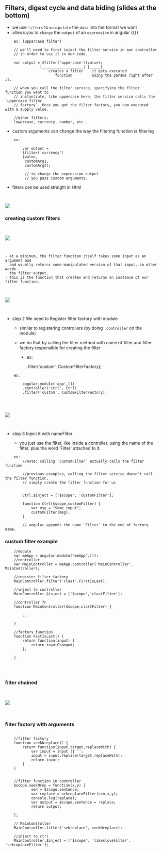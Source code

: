 ## Filters, digest cycle and data biding  (slides at the bottom)

- we use `filters` to `manipulate` the `data` into the format we want
- allows you to `change` the `output` of an `expression` in angular {{}}

```
    ex: (uppercase filter)

    // we'll need to first inject the filter service in our controller    
    // in order to use it in our code.

    var output = $filter('uppercase')(value);
                |___________________| |_____|
                    creates a filter    it gets executed
                       function         using the params right after it.

    // when you call the filter service, specifying the filter function you want to
    // instantiate, like uppercase here, the filter service calls the `uppercase filter 
    // factory`. Once you got the filter factory, you can executed with a supply value.
    
    //other filters:
    lowercase, currency, number, etc..

```

- custom arguments can change the way the filtering function is filtering


```
    ex:

        var output = 
        $filter('currency')
        (value,
         customArg1,
         customArg2);

         // to change the expression output
         // you pass custom arguments.

```

- filters can be used straight in Html

<br>

![](../images/step3html.png)



### creating custom filters

<br>

![](../images/filterAdditionalArgument.png)

<br>


    - at a minimum, the filter function itself takes some input as an argument and    
      and usually returns some manipulated version of that input, in other words     
      the filter output.
    - this is the function that creates and returns an instance of our filter function.


<br>

![](../images/step2.png)

<br>


* step 2 We need to Register filter factory with module
    - similar to registering controllers (by doing `.controller` on the module)    
    - we do that by calling the filter method with name of filter and filter factory
      responsible for creating the filter

      + ex:

        .filter('custom', CustomFilterFactory);


```
    ex:

        angular.module('app',[])
        .controller('ctrl', Ctrl)
        .filter('custom', CustomFilterFactory);


```


<br>

![](../images/step3.png)

<br>


* step 3 Inject it with nameFilter

    - you just use the filter, like inside a controller, using the name of the filter,
      plus the word 'Filter' attached to it.

```
    ex:
        //note: calling `customFilter` actually calls the filter function

        //previous examples, calling the filter service doesn't call the filter function,   
        // simply create the filter function for us


        Ctrl.$inject = ['$scope', 'customFilter'];

        function Ctrl($scope,customFilter) {
            var msg = "Some input";
            customFilter(msg);
        }

        // angular appends the name `Filter` to the end of factory name.

```

### custom filter example

```
    //module
    var meApp = angular.module('meApp',[]);
    //controller
    var MainController = meApp.controller('MainController', MainController);
    
    //register filter factory
    MainController.filter('clast',FirstIsLast);
    
    //inject to controller
    MainController.$inject = ['$scope','clastFilter'];

    //controller fn
    function MainController($scope,clastFilter) {

        ...

    }

    //factory function
    function FistIsLast() {
        return function(input) {
            return inputChanged;
        };

    }




```

### filter chained


<br>

![](../images/filterchained.png)

<br>



### filter factory with arguments

```

    //filter factory
    function seekNreplace() {
        return function(input,target,replaceWith) {
            var input = input || '';
            input = input.replace(target,replaceWith);
            return input;
        }
    }


    //filter function in controller
    $scope.seekNrep = function(x,y) {
            sen = $scope.sentence;
            var replace = sekreplaceFilter(sen,x,y);
            console.log(replace);
            var output = $scope.sentence = replace;
            return output;
            
    };

    // MainController
    MainController.filter('sekreplace', seekNreplace);

    //inject to ctrl
    MainController.$inject = ['$scope', 'likesloveFilter', 'sekreplaceFilter'];

```




